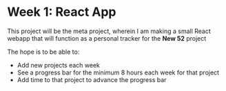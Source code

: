 # Week 1:  React App

This project will be the meta project, wherein I am making a small React webapp
that will function as a personal tracker for the **New 52** project

The hope is to be able to:
* Add new projects each week
* See a progress bar for the minimum 8 hours each week for that project
* Add time to that project to advance the progress bar
